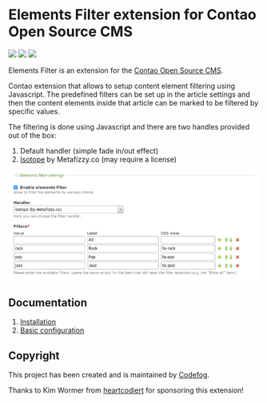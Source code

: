 # Elements Filter extension for Contao Open Source CMS

![](https://img.shields.io/packagist/v/codefog/contao-elements-filter.svg)
![](https://img.shields.io/packagist/l/codefog/contao-elements-filter.svg)
![](https://img.shields.io/packagist/dt/codefog/contao-elements-filter.svg)

Elements Filter is an extension for the [Contao Open Source CMS](https://contao.org).

Contao extension that allows to setup content element filtering using Javascript. The predefined
filters can be set up in the article settings and then the content elements inside that article
can be marked to be filtered by specific values.

The filtering is done using Javascript and there are two handles provided out of the box:

1. Default handler (simple fade in/out effect)
2. [Isotope](http://isotope.metafizzy.co/) by Metafizzy.co (may require a license)

![](docs/images/preview.png)

## Documentation

1. [Installation](docs/01-installation.md)
2. [Basic configuration](docs/02-basics.md)

## Copyright

This project has been created and is maintained by [Codefog](https://codefog.pl).

Thanks to Kim Wormer from [heartcodiert](https://www.heartcodiert.de/) for sponsoring this extension!
